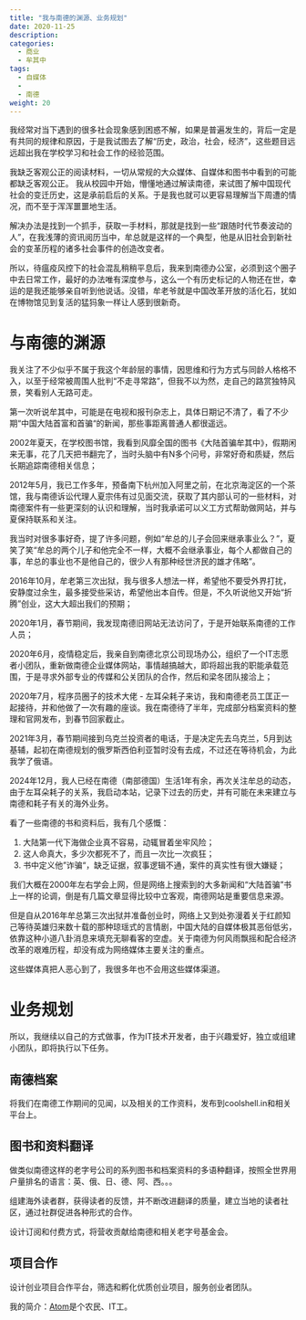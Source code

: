 ```yaml
---
title: "我与南德的渊源、业务规划"
date: 2020-11-25
description:
categories:
  - 商业
  - 牟其中
tags:
  - 自媒体
  - 
  - 南德
weight: 20
---
```


我经常对当下遇到的很多社会现象感到困惑不解，如果是普遍发生的，背后一定是有共同的规律和原因，于是我试图去了解“历史，政治，社会，经济”，这些题目远远超出我在学校学习和社会工作的经验范围。

我缺乏客观公正的阅读材料，一切从常规的大众媒体、自媒体和图书中看到的可能都缺乏客观公正。
我从校园中开始，懵懂地通过解读南德，来试图了解中国现代社会的变迁历史，这是承前启后的关系。于是我也就可以更容易理解当下周遭的情况，而不至于浑浑噩噩地生活。

解决办法是找到一个抓手，获取一手材料，那就是找到一些“跟随时代节奏波动的人”，在我浅薄的资讯阅历当中，牟总就是这样的一个典型，他是从旧社会到新社会的变革历程的诸多社会事件的创造改变者。

所以，待瘟疫风控下的社会混乱稍稍平息后，我来到南德办公室，必须到这个圈子中去日常工作，最好的办法唯有深度参与，这么一个有历史标记的人物还在世，幸运的是我还能够亲自听到他说话。没错，牟老爷就是中国改革开放的活化石，犹如在博物馆见到复活的猛犸象一样让人感到很新奇。

# 与南德的渊源

我关注了不少似乎不属于我这个年龄层的事情，因思维和行为方式与同龄人格格不入，以至于经常被周围人批判“不走寻常路”，但我不以为然，走自己的路赏独特风景，笑看别人无路可走。

第一次听说牟其中，可能是在电视和报刊杂志上，具体日期记不清了，看了不少期“中国大陆首富和首骗“的新闻，那些事距离普通人都很遥远。

2002年夏天，在学校图书馆，我看到风靡全国的图书《大陆首骗牟其中》，假期闲来无事，花了几天把书翻完了，当时头脑中有N多个问号，非常好奇和质疑，然后长期追踪南德相关信息；

2012年5月，我已工作多年，预备南下杭州加入阿里之前，在北京海淀区的一个茶馆，我与南德诉讼代理人夏宗伟有过见面交流，获取了其内部认可的一些材料，对南德案件有一些更深刻的认识和理解，当时我承诺可以义工方式帮助做网站，并与夏保持联系和关注。

我当时对很多事好奇，提了许多问题，例如“牟总的儿子会回来继承事业么？”，夏笑了笑“牟总的两个儿子和他完全不一样，大概不会继承事业，每个人都做自己的事，牟总的事业也不是他自己的，很少人有那种经世济民的雄才伟略”。

2016年10月，牟老第三次出狱，我与很多人想法一样，希望他不要受外界打扰，安静度过余生，最多接受些采访，希望他出本自传。但是，不久听说他又开始“折腾”创业，这大大超出我们的预期；

2020年1月，春节期间，我发现南德旧网站无法访问了，于是开始联系南德的工作人员；

2020年6月，疫情稳定后，我亲自到南德北京公司现场办公，组织了一个IT志愿者小团队，重新做南德企业媒体网站，事情越搞越大，即将超出我的职能承载范围，于是寻求外部专业的传媒和公关团队的合作，然后和梁冬团队接洽上；

2020年7月，程序员圈子的技术大佬 - 左耳朵耗子来访，我和南德老员工匡正一起接待，并和他做了一次有趣的座谈。我在南德待了半年，完成部分档案资料的整理和官网发布，到春节回家截止。

2021年3月，春节期间接到乌克兰投资者的电话，于是决定先去乌克兰，5月到达基辅，起初在南德规划的俄罗斯西伯利亚暂时没有去成，不过还在等待机会，为此我学了俄语。

2024年12月，我人已经在南德（南部德国）生活1年有余，再次关注牟总的动态，由于左耳朵耗子的关系，我启动本站，记录下过去的历史，并有可能在未来建立与南德和耗子有关的海外业务。

看了一些南德的书和资料后，我有几个感慨：

1. 大陆第一代下海做企业真不容易，动辄冒着坐牢风险；
2. 这人命真大，多少次都死不了，而且一次比一次疯狂；
3. 书中定义他”诈骗“，缺乏证据，叙事逻辑不通，案件的真实性有很大嫌疑；

我们大概在2000年左右学会上网，但是网络上搜索到的大多新闻和“大陆首骗”书上一样的论调，倒是有几篇文章显得比较中立客观，南德网站是重要信息来源。

但是自从2016年牟总第三次出狱并准备创业时，网络上又到处弥漫着关于红颜知己等待英雄归来数十载的那种琼瑶式的言情剧，中国大陆的自媒体极其恶俗低劣，依靠这种小道八卦消息来填充无聊看客的空虚。关于南德为何风雨飘摇和配合经济改革的艰难历程，却没有成为网络媒体主要关注的重点。

这些媒体真把人恶心到了，我很多年也不会用这些媒体渠道。


# 业务规划
所以，我继续以自己的方式做事，作为IT技术开发者，由于兴趣爱好，独立或组建小团队，即将执行以下任务。

## 南德档案

将我们在南德工作期间的见闻，以及相关的工作资料，发布到coolshell.in和相关平台上。

## 图书和资料翻译
做类似南德这样的老字号公司的系列图书和档案资料的多语种翻译，按照全世界用户量排名的语言：英、俄、日、德、阿、西。。。

组建海外读者群，获得读者的反馈，并不断改进翻译的质量，建立当地的读者社区，通过社群促进各种形式的合作。

设计订阅和付费方式，将营收贡献给南德和相关老字号基金会。

## 项目合作

设计创业项目合作平台，筛选和孵化优质创业项目，服务创业者团队。

我的简介：[Atom](https://atomx.cc/about)是个农民、IT工。